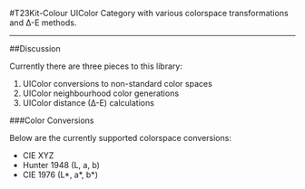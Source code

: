 #T23Kit-Colour
UIColor Category with various colorspace transformations and ∆-E methods.
_______________
##Discussion

Currently there are three pieces to this library:

1. UIColor conversions to non-standard color spaces
2. UIColor neighbourhood color generations
3. UIColor distance (∆-E) calculations

###Color Conversions

Below are the currently supported colorspace conversions:
*   CIE XYZ
*   Hunter 1948 (L, a, b)
*   CIE 1976 (L\*, a\*, b\*)